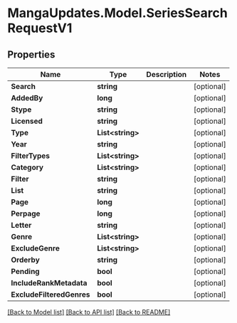 # MangaUpdates.Model.SeriesSearchRequestV1

## Properties

Name | Type | Description | Notes
------------ | ------------- | ------------- | -------------
**Search** | **string** |  | [optional] 
**AddedBy** | **long** |  | [optional] 
**Stype** | **string** |  | [optional] 
**Licensed** | **string** |  | [optional] 
**Type** | **List&lt;string&gt;** |  | [optional] 
**Year** | **string** |  | [optional] 
**FilterTypes** | **List&lt;string&gt;** |  | [optional] 
**Category** | **List&lt;string&gt;** |  | [optional] 
**Filter** | **string** |  | [optional] 
**List** | **string** |  | [optional] 
**Page** | **long** |  | [optional] 
**Perpage** | **long** |  | [optional] 
**Letter** | **string** |  | [optional] 
**Genre** | **List&lt;string&gt;** |  | [optional] 
**ExcludeGenre** | **List&lt;string&gt;** |  | [optional] 
**Orderby** | **string** |  | [optional] 
**Pending** | **bool** |  | [optional] 
**IncludeRankMetadata** | **bool** |  | [optional] 
**ExcludeFilteredGenres** | **bool** |  | [optional] 

[[Back to Model list]](../README.md#documentation-for-models) [[Back to API list]](../README.md#documentation-for-api-endpoints) [[Back to README]](../README.md)

